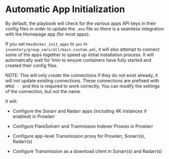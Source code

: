 # Automatic App Initialization

By default, the playbook will check for the various apps API keys in their config files in order to update the `.env` file so there is a seamless integration with the Homepage app (for most apps).

If you set `hmsdocker_init_apps` to `yes` in `inventory/group_vars/all/main_custom.yml`, it will also attempt to connect some of the apps together to speed up initial installation process. It will automatically wait for 1min to ensure containers have fully started and created their config files.

NOTE: This will only _create_ the connections if they do not exist already, it will not update existing connections. These connections are prefixed with `HMSD - ` and this is required to work correctly. You can modify the settings of the connection, but not the name.

It will:

* Configure the Sonarr and Radarr apps (including 4K instances if enabled) in Prowlarr

* Configure FlareSolverr and Tranmission Indexer Proxies in Prowlarr

* Configure app-level Transmission proxy for Prowlarr, Sonarr(s), Radarr(s)

* Configure Transmission as a download client in Sonarr(s) and Radarr(s)
